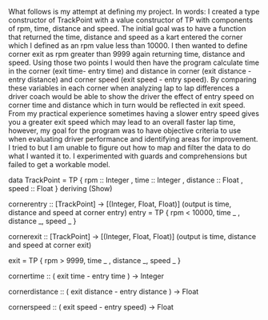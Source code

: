 What follows is my attempt at defining my project.  In words: I created a type constructor of TrackPoint with a value constructor of TP with components of rpm, time, distance and speed.  The initial goal was to have a function that returned the time, distance and speed as a kart entered the corner which I defined as an rpm value less than 10000.  I then wanted to define corner exit as rpm greater than 9999 again returning time, distance and speed. Using those two points I would then have the program calculate time in the corner (exit time- entry time) and distance in corner (exit distance - entry distance) and corner speed (exit speed - entry speed).  By comparing these variables in each corner when analyzing lap to lap differences a driver coach would be able to show the driver the effect of entry speed on corner time and distance which in turn would be reflected in exit speed.  From my practical experience sometimes having a slower entry speed gives you a greater exit speed which may lead to an overall faster lap time, however, my goal for the program was to have objective criteria to use when evaluating driver performance and identifying areas for improvement. 
I tried to but I am unable to figure out how to map and filter the data to do what I wanted it to. I experimented with guards and comprehensions but failed to get a workable model. 

data TrackPoint = TP { rpm ::  Integer
                     , time ::  Integer
                     , distance :: Float
                     , speed :: Float
                     } deriving (Show) 

cornerentry :: [TrackPoint] -> [(Integer, Float, Float)] (output is time, distance and speed at corner entry) entry = TP { rpm < 10000, time _ , distance _, speed _ } 

cornerexit :: [TrackPoint] -> [(Integer, Float, Float)] (output is time, distance and speed at corner exit)

exit = TP { rpm > 9999, time _ , distance _, speed _ } 

cornertime :: ( exit time - entry time ) -> Integer

cornerdistance :: ( exit distance - entry distance ) -> Float

cornerspeed :: ( exit speed - entry speed) -> Float
